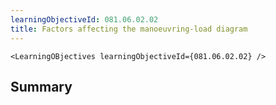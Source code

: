 ```yaml
---
learningObjectiveId: 081.06.02.02
title: Factors affecting the manoeuvring-load diagram
---
```


```tsx eval
<LearningOBjectives learningObjectiveId={081.06.02.02} />
```

## Summary
